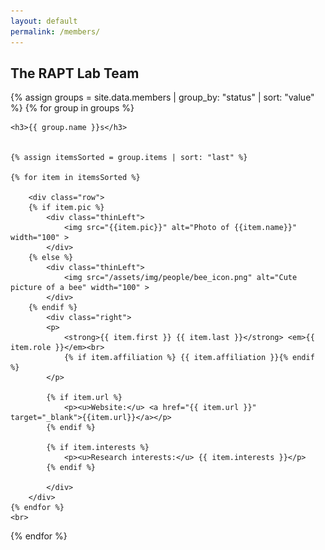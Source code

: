 ```yaml
---
layout: default
permalink: /members/
---
```


## The RAPT Lab Team

<div>
{% assign groups = site.data.members | group_by: "status" | sort: "value" %}
{% for group in groups %}

    <h3>{{ group.name }}s</h3>


    {% assign itemsSorted = group.items | sort: "last" %}

    {% for item in itemsSorted %}

        <div class="row">
        {% if item.pic %}
            <div class="thinLeft">
                <img src="{{item.pic}}" alt="Photo of {{item.name}}" width="100" >
            </div>
        {% else %}
            <div class="thinLeft">
                <img src="/assets/img/people/bee_icon.png" alt="Cute picture of a bee" width="100" >
            </div>
        {% endif %}
            <div class="right">
            <p>
                <strong>{{ item.first }} {{ item.last }}</strong> <em>{{ item.role }}</em><br>
                {% if item.affiliation %} {{ item.affiliation }}{% endif %}
            </p>

            {% if item.url %}
                <p><u>Website:</u> <a href="{{ item.url }}" target="_blank">{{item.url}}</a></p>
            {% endif %}

            {% if item.interests %}
                <p><u>Research interests:</u> {{ item.interests }}</p>
            {% endif %}

            </div>
        </div>
    {% endfor %}
    <br>

{% endfor %}
</div>